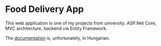 # Food Delivery App
This web application is one of my projects from university. ASP.Net Core, MVC architecture, backend via Entity Framework.

The [documentation](./dokumentacio.pdf) is, unfortunately, in Hungarian.
